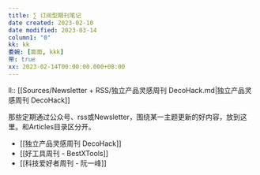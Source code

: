 ```yaml
---
title: ∑ 订阅型期刊笔记
date created: 2023-02-10
date modified: 2023-03-14
column1: "0"
kk: kk
委婉: [面面, kkk]
带: true
xx: 2023-02-14T00:00:00.000+08:00
---
```


ll:: [[Sources/Newsletter + RSS/独立产品灵感周刊 DecoHack.md|独立产品灵感周刊 DecoHack]]

那些定期通过公众号、rss或Newsletter，围绕某一主题更新的好内容，放到这里。和Articles目录区分开。

- [[独立产品灵感周刊 DecoHack]]
- [[好工具周刊 - BestXTools]]
- [[科技爱好者周刊 - 阮一峰]]
